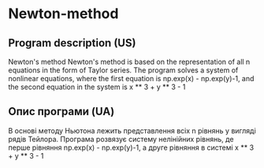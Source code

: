 # Newton-method


## Program description (US)
Newton's method Newton's method is based on the representation of all n equations in the form of Taylor series. The program solves a system of nonlinear equations, where the first equation is np.exp(x) - np.exp(y)-1, and the second equation in the system is x ** 3 + y ** 3 - 1

## Опис програми (UA)
В основі методу Ньютона лежить представлення всіх n рівнянь у вигляді рядів Тейлора.
Програма розвязує систему нелінійних рівнянь, де перше рівняння np.exp(x) - np.exp(y)-1, а друге рівняння в системі x ** 3 + y ** 3 - 1
